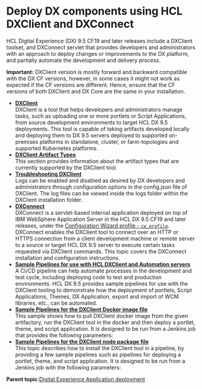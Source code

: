 # Deploy DX components using HCL DXClient and DXConnect

HCL Digital Experience \(DX\) 9.5 CF19 and later releases include a DXClient toolset, and DXConnect servlet that provides developers and administrators with an approach to deploy changes or improvements to the DX platform, and partially automate the development and delivery process.

**Important:** DXClient version is mostly forward and backward compatible with the DX CF versions, however, in some cases it might not work as expected if the CF versions are different. Hence, ensure that the CF versions of both DXClient and DX Core are the same in your installation.

-   **[DXClient](../containerization/dxclient.md)**  
DXClient is a tool that helps developers and administrators manage tasks, such as uploading one or more portlets or Script Applications, from source development environments to target HCL DX 9.5 deployments. This tool is capable of taking artifacts developed locally and deploying them to DX 9.5 servers deployed to supported on-premises platforms in standalone, cluster, or farm-topologies and supported Kubernetes platforms.
-   **[DXClient Artifact Types](../containerization/dxclientartifacts.md)**  
This section provides information about the artifact types that are currently supported by the DXClient tool.
-   **[Troubleshooting DXClient](../containerization/troubleshooting_dxclient.md)**  
Logs can be enabled and disabled as desired by DX developers and administrators through configuration options in the config.json file of DXClient. The log files can be viewed inside the logs folder within the DXClient installation folder.
-   **[DXConnect](../containerization/dxconnect.md)**  
DXConnect is a servlet-based internal application deployed on top of IBM WebSphere Application Server in the HCL DX 9.5 CF19 and later releases, under the [Configuration Wizard profile - `cw_profile`](../config/cw_overview.md). DXConnect enables the DXClient tool to connect over an HTTP or HTTPS connection from a client development machine or remote server to a source or target HCL DX 9.5 server to execute certain tasks requested via DXClient commands. This topic covers the DXConnect installation and configuration instructions.
-   **[Sample Pipelines for use with HCL DXClient and Automation servers](../containerization/sample_pipelines_for_use_with_dx_client_and_automation_servers.md)**  
A CI/CD pipeline can help automate processes in the development and test cycle, including deploying code to test and production environments. HCL DX 9.5 provides sample pipelines for use with the DXClient tooling to demonstrate how the deployment of portlets, Script Applications, Themes, DX Application, export and import of WCM libraries, etc., can be automated.
-   **[Sample Pipelines for the DXClient Docker image file](../containerization/sample_pipelines_docker_dxclient.md)**  
This sample shows how to pull DXClient docker image from the given artifactory, run the DXClient tool in the docker and then deploy a portlet, theme, and script application. It is designed to be run from a Jenkins job that provides the following parameters:
-   **[Sample Pipelines for the DXClient node package file](../containerization/sample_pipelines_node_dxclient.md)**  
This topic describes how to install the DXClient tool in a pipeline, by providing a few sample pipelines such as pipelines for deploying a portlet, theme, and script application. It is designed to be run from a Jenkins job with the following parameters:

**Parent topic:**[Digital Experience Application deployment](../containerization/ci_cd.md)

